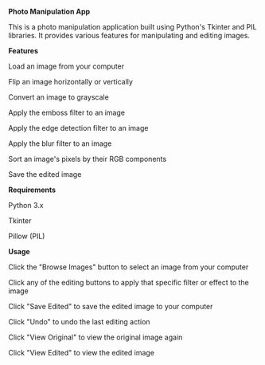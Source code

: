 **Photo Manipulation App**

This is a photo manipulation application built using Python's Tkinter and PIL libraries. It provides various features for manipulating and editing images.

**Features**

Load an image from your computer

Flip an image horizontally or vertically

Convert an image to grayscale

Apply the emboss filter to an image

Apply the edge detection filter to an image

Apply the blur filter to an image

Sort an image's pixels by their RGB components

Save the edited image

**Requirements**

Python 3.x 

Tkinter 

Pillow (PIL) 

**Usage**

Click the "Browse Images" button to select an image from your computer

Click any of the editing buttons to apply that specific filter or effect to the image

Click "Save Edited" to save the edited image to your computer

Click "Undo" to undo the last editing action

Click "View Original" to view the original image again

Click "View Edited" to view the edited image
